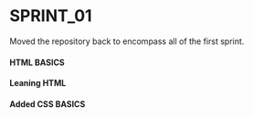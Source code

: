 # SPRINT_01

Moved the repository back to encompass all of the first sprint.


#### HTML BASICS
#### Leaning HTML
#### Added CSS BASICS
####

